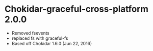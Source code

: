 # Chokidar-graceful-cross-platform 2.0.0
* Removed fsevents
* replaced fs with graceful-fs
* Based off Chokidar 1.6.0 (Jun 22, 2016)
